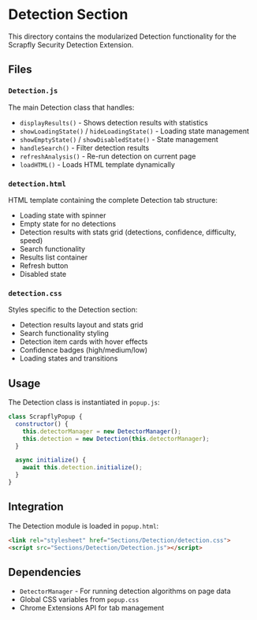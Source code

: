 # Detection Section

This directory contains the modularized Detection functionality for the Scrapfly Security Detection Extension.

## Files

### `Detection.js`
The main Detection class that handles:
- `displayResults()` - Shows detection results with statistics
- `showLoadingState()` / `hideLoadingState()` - Loading state management
- `showEmptyState()` / `showDisabledState()` - State management
- `handleSearch()` - Filter detection results
- `refreshAnalysis()` - Re-run detection on current page
- `loadHTML()` - Loads HTML template dynamically

### `detection.html`
HTML template containing the complete Detection tab structure:
- Loading state with spinner
- Empty state for no detections
- Detection results with stats grid (detections, confidence, difficulty, speed)
- Search functionality
- Results list container
- Refresh button
- Disabled state

### `detection.css`
Styles specific to the Detection section:
- Detection results layout and stats grid
- Search functionality styling
- Detection item cards with hover effects
- Confidence badges (high/medium/low)
- Loading states and transitions

## Usage

The Detection class is instantiated in `popup.js`:

```javascript
class ScrapflyPopup {
  constructor() {
    this.detectorManager = new DetectorManager();
    this.detection = new Detection(this.detectorManager);
  }

  async initialize() {
    await this.detection.initialize();
  }
}
```

## Integration

The Detection module is loaded in `popup.html`:

```html
<link rel="stylesheet" href="Sections/Detection/detection.css">
<script src="Sections/Detection/Detection.js"></script>
```

## Dependencies

- `DetectorManager` - For running detection algorithms on page data
- Global CSS variables from `popup.css`
- Chrome Extensions API for tab management